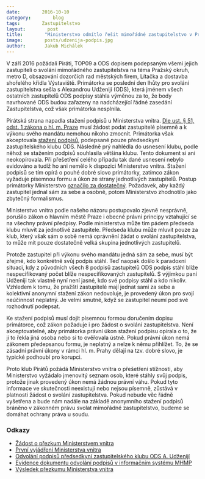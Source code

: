 ```yaml
---
date:        2016-10-10
category:        blog
tags:        Zastupitelstvo
layout:        post
title:        "Ministerstvo odmítlo řešit mimořádné zastupitelstvo v Praze, anonymové z ODS prý podpisy stáhli" 
image:        posts/udzenija-podpis.jpg
author:       Jakub Michálek
---
```


V září 2016 požádali Piráti, TOP09 a ODS dopisem podepsaným všemi jejich zastupiteli o svolání mimořádného zastupitelstva na téma Pražský okruh, metro D, obsazování dozorčích rad městských firem, Lítačka a dostavba shořelého křídla Výstaviště. Primátorka se poslední den lhůty pro svolání zastupitelstva sešla s Alexandrou Udženijí (ODS), která jménem všech ostatních zastupitelů ODS podpisy stáhla výměnou za to, že body navrhované ODS budou zařazeny na nadcházející řádné zasedání Zastupitelstva, což však primátorka nesplnila. 

Pirátská strana napadla stažení podpisů u Ministerstva vnitra. [Dle ust. § 51, odst. 1 zákona o hl. m. Praze](http://www.zakonyprolidi.cz/cs/2000-131) musí žádost podat zastupitelé písemně a k výkonu svého mandátu nemohou nikoho zmocnit. Primátorka však akceptovala [stažení podpisů](https://github.com/pirati-byro/spisy-zk-pha-2016/blob/master/3830-zadost-o-ziskani-podpisu-ods/02-odpoved/odvolani-podpisu.pdf), podepsané pouze předsedkyní zastupitelského klubu ODS. Následně prý nahlédla do usnesení klubu, podle něhož se stažením podpisů souhlasila většina klubu. Tento dokument si ani neokopírovala. Při přešetření celého případu tak dané usnesení nebylo evidováno a tudíž ho ani nemělo k dispozici Ministerstvo vnitra. Stažení podpisů se tím opírá o pouhé dobré slovo primátorky, zatímco zákon vyžaduje písemnou formu a úkon ze strany jednotlivých zastupitelů. Postup primátorky Ministerstvo [označilo za dostatečný](https://github.com/pirati-byro/spisy-zk-pha-2016/blob/master/3820-prezkum-zasedani-mvcr/04-odpoved/odpoved.pdf). Požadavek, aby každý zastupitel jednal sám za sebe a osobně, potom Ministerstvo zhodnotilo jako zbytečný formalismus.

Ministerstvo vnitra podle našeho názoru postupovalo zjevně nesprávně, porušilo zákon o hlavním městě Praze i obecné právní principy vztahující se na všechny právní předpisy. Podle ministerstva může tím pádem předseda klubu mluvit za jednotlivé zastupitele. Předseda klubu může mluvit pouze za klub, který však sám o sobě nemá oprávnění žádat o svolání zastupitelstva, to může mít pouze dostatečně velká skupina jednotlivých zastupitelů. 

Protože zastupitel při výkonu svého mandátu jedná sám za sebe, musí být zřejmé, kdo konkrétně svůj podpis stáhl. Teď naopak došlo k paradoxní situaci, kdy z původních všech 8 podpisů zastupitelů ODS podpis stáhl blíže nespecifikovaný počet blíže nespecifikovaných zastupitelů. S výjimkou paní Udženiji tak vlastně nyní není jasné, kdo své podpisy stáhl a kdo nikoliv. Vzhledem k tomu, že pražští zastupitelé mají jednat sami za sebe a kolektivní anonymní stažení zákon nedovoluje, je provedený úkon pro svojí neúčinnost neplatný. Je velmi smutné, když se zastupitel neumí pod své rozhodnutí podepsat.

Ke stažení podpisů musí dojít písemnou formou doručením dopisu primátorce, což zákon požaduje i pro žádost o svolání zastupitelstva. Není akceptovatelné, aby primátorka právní úkon stažení podpisu opírala o to, že jí to řekla jiná osoba nebo si to ověřovala ústně. Pokud právní úkon nemá zákonem předepsanou formu, je neplatný a nelze k němu přihlížet. To, že se zásadní právní úkony v rámci hl. m. Prahy dělají na tzv. dobré slovo, je typické podhoubí pro korupci.

Proto klub Pirátů požádá Ministerstvo vnitra o přešetření stížnosti, aby Ministerstvo vyžádalo jmenovitý seznam osob, které stáhly svůj podpis, protože jinak provedený úkon nemá žádnou právní váhu. Pokud tyto informace ve skutečnosti neexistují nebo nejsou písemně, zůstává v platnosti žádost o svolání zastupitelstva. Pokud nebude věc řádně vyšetřena a bude nám nadále na základě anonymního stažení podpisů bráněno v zákonném právu svolat mimořádné zastupitelstvo, budeme se domáhat ochrany práva u soudu.

### Odkazy 

* [Žádost o přezkum Ministerstvem vnitra](https://github.com/pirati-byro/spisy-zk-pha-2016/blob/master/3820-prezkum-zasedani-mvcr/01-zadost/main_signed.pdf)
* [První vyjádření Ministerstva vnitra](https://github.com/pirati-byro/spisy-zk-pha-2016/blob/master/3820-prezkum-zasedani-mvcr/02-odpoved/odpoved.pdf)
* [Odvolání podpisů předsedkyní zastupitelského klubu ODS A. Udženijí](https://github.com/pirati-byro/spisy-zk-pha-2016/blob/master/3830-zadost-o-ziskani-podpisu-ods/02-odpoved/odvolani-podpisu.pdf)
* [Evidence dokumentu odvolání podpisů v informačním systému MHMP](https://github.com/pirati-byro/spisy-zk-pha-2016/blob/master/3830-zadost-o-ziskani-podpisu-ods/02-odpoved/zaznam-ginis.pdf)
* [Výsledek přezkumu Ministerstva vnitra](https://github.com/pirati-byro/spisy-zk-pha-2016/blob/master/3820-prezkum-zasedani-mvcr/04-odpoved/odpoved.pdf)
